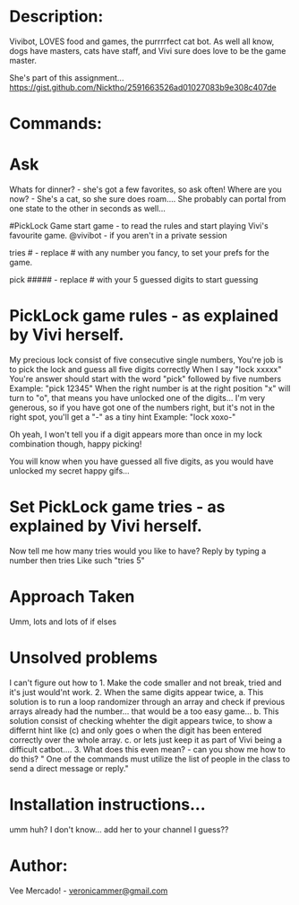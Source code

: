 # Description:
  Vivibot, LOVES food and games, the purrrrfect cat bot.
    As well all know, dogs have masters, cats have staff, and Vivi sure does love to be the game master.

She's part of this assignment...
https://gist.github.com/Nicktho/2591663526ad01027083b9e308c407de

# Commands:

  # Ask
  Whats for dinner? - she's got a few favorites, so ask often!
  Where are you now? - She's a cat, so she sure does roam.... She probably can portal from one state to the other in seconds as well...

  #PickLock Game
  start game - to read the rules and start playing Vivi's favourite game.
     @vivibot - if you aren't in a private session

  tries # - replace # with any number you fancy, to set your prefs for the game.

  pick ##### - replace # with your 5 guessed digits to start guessing


# PickLock game rules - as explained by Vivi herself.
  My precious lock consist of five consecutive single numbers,
  You're job is to pick the lock and guess all five digits correctly
  When I say "lock xxxxx"
  You're answer should start with the word "pick" followed by five numbers
  Example: "pick 12345"
  When the right number is at the right position
  "x" will turn to "o", that means you have unlocked one of the digits...
  I'm very generous, so if you have got one of the numbers right, but it's not in the right spot, you'll get a "-" as a tiny hint
  Example: "lock xoxo-"

  Oh yeah, I won't tell you if a digit appears more than once in my lock combination though,
  happy picking!

  You will know when you have guessed all five digits, as you would have unlocked my secret happy gifs...

# Set PickLock game tries - as explained by Vivi herself.
  Now tell me how many tries would you like to have?
  Reply by typing a number then tries
  Like such "tries 5"

# Approach Taken
  Umm, lots and lots of if elses

# Unsolved problems
  I can't figure out how to
    1. Make the code smaller and not break, tried and it's just would'nt work.
    2. When the same digits appear twice,
        a. This solution is to run a loop randomizer through an array and check if previous arrays already had the number... that would be a too easy game...
        b. This solution consist of checking whehter the digit appears twice, to show a differnt hint like (c) and only goes o when the digit has been entered correctly over the whole array.
        c. or lets just keep it as part of Vivi being a difficult catbot....
    3. What does this even mean? - can you show me how to do this?
      " One of the commands must utilize the list of people in the class to send a direct message or reply."

# Installation instructions...
  umm huh? I don't know... add her to your channel I guess??

# Author:
  Vee Mercado! - veronicammer@gmail.com

